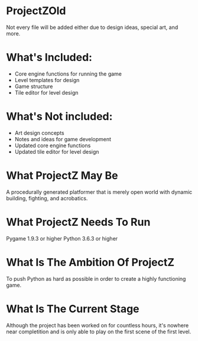 # ProjectZOld
Not every file will be added either due to design ideas, special art, and more.
# What's Included:
- Core engine functions for running the game  
- Level templates for design  
- Game structure  
- Tile editor for level design  
# What's Not included:
- Art design concepts  
- Notes and ideas for game development  
- Updated core engine functions  
- Updated tile editor for level design  
# What ProjectZ May Be
A procedurally generated platformer that is merely open world with dynamic building, fighting, and acrobatics.
# What ProjectZ Needs To Run
Pygame 1.9.3 or higher
Python 3.6.3 or higher
# What Is The Ambition Of ProjectZ 
To push Python as hard as possible in order to create a highly functioning game.
# What Is The Current Stage
Although the project has been worked on for countless hours, it's nowhere near completition and is only able to play on the first
scene of the first level.
